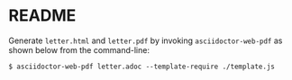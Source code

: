 # README

Generate `letter.html` and `letter.pdf` by invoking `asciidoctor-web-pdf` as shown below from the command-line:
```console
$ asciidoctor-web-pdf letter.adoc --template-require ./template.js
```
